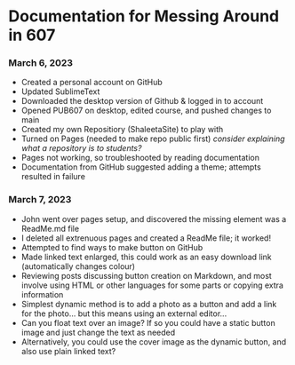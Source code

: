 # Documentation for Messing Around in 607

### March 6, 2023

- Created a personal account on GitHub
- Updated SublimeText
- Downloaded the desktop version of Github & logged in to account
- Opened PUB607 on desktop, edited course, and pushed changes to main
- Created my own Repositiory (ShaleetaSite) to play with
- Turned on Pages (needed to make repo public first) *consider explaining what a repository is to students?*
- Pages not working, so troubleshooted by reading documentation
- Documentation from GitHub suggested adding a theme; attempts resulted in failure

### March 7, 2023

- John went over pages setup, and discovered the missing element was a ReadMe.md file
- I deleted all extrenuous pages and created a ReadMe file; it worked!
- Attempted to find ways to make button on GitHub
- Made linked text enlarged, this could work as an easy download link (automatically changes colour)
- Reviewing posts discussing button creation on Markdown, and most involve using HTML or other languages for some parts or copying extra information
- Simplest dynamic method is to add a photo as a button and add a link for the photo... but this means using an external editor... 
- Can you float text over an image? If so you could have a static button image and just change the text as needed
- Alternatively, you could use the cover image as the dynamic button, and also use plain linked text? 
